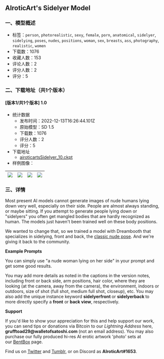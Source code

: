 ## AIroticArt's Sidelyer Model
### 一、模型概述

- 标签：`person`, `photorealistic`, `sexy`, `female`, `porn`, `anatomical`, `sidelyer`, `sidelying`, `poses`, `nudes`, `positions`, `woman`, `sex`, `breasts`, `ass`, `photography`, `realistic`, `women`
- 下载数：1076
- 收藏人数：153
- 评论人数：2
- 评分人数：2
- 评分：5

### 二、下载地址（共1个版本）

#### [版本1/共1个版本] 1.0

- 统计数据
  - 发布时间：2022-12-13T16:26:44.101Z
  - 原始模型：SD 1.5
  - 下载数：1076
  - 评分人数：2
  - 评分：5
- 下载地址
  - [airoticartsSidelyer_10.ckpt](https://civitai.com/api/download/models/1317)
- 样例图像：

| <img src="https://image.civitai.com/xG1nkqKTMzGDvpLrqFT7WA/215d5889-3bd3-4b8a-eb5e-c05bab9cab00/width=450/10840.jpeg" /> | <img src="https://image.civitai.com/xG1nkqKTMzGDvpLrqFT7WA/57ff7d0d-edc9-4f44-3e1d-862e45cf6000/width=450/10851.jpeg" /> | <img src="https://image.civitai.com/xG1nkqKTMzGDvpLrqFT7WA/3bc83c88-b26d-46ae-6cc9-9992d6da7400/width=450/10850.jpeg" /> | <img src="https://image.civitai.com/xG1nkqKTMzGDvpLrqFT7WA/3cc64671-19a0-4767-4588-39a9fa45a200/width=450/10849.jpeg" /> |
| ---- | ---- | ---- | ---- |


### 三、详情
<p>Most present AI models cannot generate images of nude humans lying down very well, especially on their side. People are almost always standing, or maybe sitting. If you attempt to generate people lying down or "sidelyers" you often get mangled bodies that are hardly recognized as human. The models just haven't been trained well on these body positions.</p><p>We wanted to change that, so we trained a model with Dreambooth that specializes in sidelying, front and back, the <a href="https://www.tumblr.com/airoticart/700202494469488640/la-maja-desnuda-the-nude-maja-2022-a?source=share" rel="ugc" target="_blank">classic nude pose</a>. And we're giving it back to the community.</p><p><strong>Example Prompts</strong></p><p>You can simply use "a nude woman lying on her side" in your prompt and get some good results.</p><p>You may add more details as noted in the captions in the version notes, including front or back side, arm positions, hair color, where they are looking (at the camera, away from the camera), the environment, indoors or outdoors, size of shot (full shot, medium full shot, closeup), etc. You may also add the unique instance keyword <strong>sidelyerfront </strong>or <strong>sidelyerback </strong>to more directly specify a <strong>front</strong> or <strong>back view</strong>, respectively.</p><p><strong>Support</strong></p><p>If you'd like to show your appreciation for this and help support our work, you can send tips or donations via Bitcoin to our <em>Lightning Address </em>here, <strong>grufftoad29@walletofsatoshi.com </strong>(not an email address). You may also purchase our fully produced hi-res AI erotic artwork 'photo' sets at our <a href="https://bentbox.co/airoticart" rel="ugc" target="_blank">BentBox</a> page.</p><p>Find us on <a href="https://twitter.com/airoticart" rel="ugc" target="_blank">Twitter</a> and <a href="https://airoticart.tumblr.com/" rel="ugc" target="_blank">Tumblr</a>, or on Discord as <strong>AIroticArt#1653</strong>.</p>